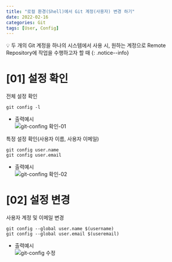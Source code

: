 ```yaml
---
title: "로컬 환경(Shell)에서 Git 계정(사용자) 변경 하기"
date: 2022-02-16
categories: Git
tags: [User, Config]
---
```


:bulb: 두 개의 Git 계정을 하나의 시스템에서 사용 시, 원하는 계정으로 Remote Repository에 작업을 수행하고자 할 때
{: .notice--info}

# [01]  설정 확인

전체 설정 확인

``` shell
git config -l
```
- 출력예시  
![git-confing 확인-01](https://user-images.githubusercontent.com/76153041/154203932-08c2ccee-1154-47e5-9de2-c4a89ed00e18.png)


특정 설정 확인(사용자 이름, 사용자 이메일)
``` shell
git config user.name
git config user.email
```
- 출력예시  
![git-confing 확인-02](https://user-images.githubusercontent.com/76153041/154203935-2d0f7c70-01ff-46df-b9df-a7a8a2c06080.png)

# [02]  설정 변경

사용자 계정 및 이메일 변경

``` shell
git config --global user.name $(username)
git config --global user.email $(useremail)
```

- 출력예시  
![git-config 수정](https://user-images.githubusercontent.com/76153041/154203940-6bce8ce9-827d-449a-9b02-7c781b3ce793.png)





